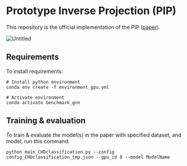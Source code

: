 

# Prototype Inverse Projection (PIP)

This repository is the official implementation of the PIP ([paper]([https://doi.org/10.1016/j.media.2025.103538])). 

![Untitled](https://github.com/hookhy/PIP/assets/84267304/8fe4f5d8-1f42-4bee-bc20-6f7cb4274c0a)


## Requirements

To install requirements:

```setup
# Install python environment
conda env create -f environment_gpu.yml 

# Activate environment
conda activate benchmark_gnn
```

## Training & evaluation

To train & evaluate the model(s) in the paper with specified dataset, and model, run this command:

```train
python main_CHDclassification.py --config config_CHDclassification_tmp.json --gpu_id 0 --model ModelName
```




